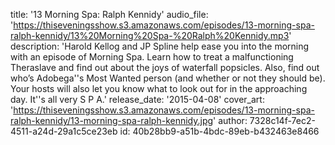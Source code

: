title: '13 Morning Spa: Ralph Kennidy'
audio_file: 'https://thiseveningsshow.s3.amazonaws.com/episodes/13-morning-spa-ralph-kennidy/13%20Morning%20Spa-%20Ralph%20Kennidy.mp3'
description: 'Harold Kellog and JP Spline help ease you into the morning with an episode of Morning Spa. Learn how to treat a malfunctioning Theraslave and find out about the joys of waterfall popsicles. Also, find out who’s Adobega''s Most Wanted person (and whether or not they should be). Your hosts will also let you know what to look out for in the approaching day. It''s all very S P A.'
release_date: '2015-04-08'
cover_art: 'https://thiseveningsshow.s3.amazonaws.com/episodes/13-morning-spa-ralph-kennidy/13-morning-spa-ralph-kennidy.jpg'
author: 7328c14f-7ec2-4511-a24d-29a1c5ce23eb
id: 40b28bb9-a51b-4bdc-89eb-b432463e8466
